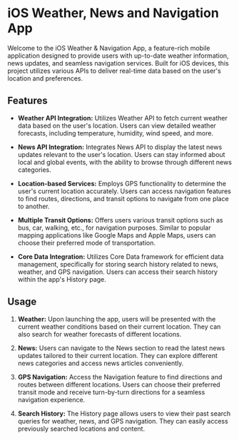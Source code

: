 # iOS Weather, News and Navigation App

Welcome to the iOS Weather & Navigation App, a feature-rich mobile application designed to provide users with up-to-date weather information, news updates, and seamless navigation services. Built for iOS devices, this project utilizes various APIs to deliver real-time data based on the user's location and preferences.

## Features

- **Weather API Integration:** Utilizes Weather API to fetch current weather data based on the user's location. Users can view detailed weather forecasts, including temperature, humidity, wind speed, and more.
  
- **News API Integration:** Integrates News API to display the latest news updates relevant to the user's location. Users can stay informed about local and global events, with the ability to browse through different news categories.
  
- **Location-based Services:** Employs GPS functionality to determine the user's current location accurately. Users can access navigation features to find routes, directions, and transit options to navigate from one place to another.
  
- **Multiple Transit Options:** Offers users various transit options such as bus, car, walking, etc., for navigation purposes. Similar to popular mapping applications like Google Maps and Apple Maps, users can choose their preferred mode of transportation.
  
- **Core Data Integration:** Utilizes Core Data framework for efficient data management, specifically for storing search history related to news, weather, and GPS navigation. Users can access their search history within the app's History page.

## Usage

1. **Weather:** Upon launching the app, users will be presented with the current weather conditions based on their current location. They can also search for weather forecasts of different locations.
  
2. **News:** Users can navigate to the News section to read the latest news updates tailored to their current location. They can explore different news categories and access news articles conveniently.
  
3. **GPS Navigation:** Access the Navigation feature to find directions and routes between different locations. Users can choose their preferred transit mode and receive turn-by-turn directions for a seamless navigation experience.
  
4. **Search History:** The History page allows users to view their past search queries for weather, news, and GPS navigation. They can easily access previously searched locations and content.


